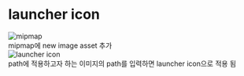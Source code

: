 # launcher icon
![mipmap](https://github.com/jionchu/TIL/blob/master/Android/images/mipmap.PNG)  
mipmap에 new image asset 추가  
![launcher icon](https://github.com/jionchu/TIL/blob/master/Android/images/launcher_icon.PNG)  
path에 적용하고자 하는 이미지의 path를 입력하면 launcher icon으로 적용 됨  